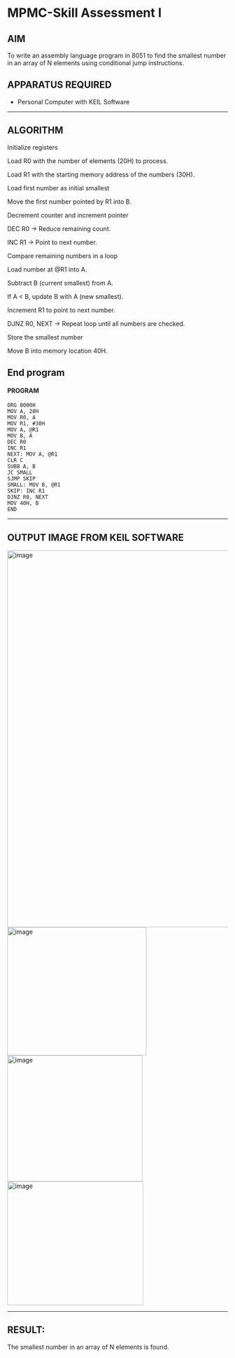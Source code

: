 # MPMC-Skill Assessment I
## AIM
To write an assembly language program in 8051 to find the smallest number in an array of N elements using conditional jump instructions.


## APPARATUS REQUIRED

* Personal Computer with KEIL Software

---
## ALGORITHM
Initialize registers

Load R0 with the number of elements (20H) to process.

Load R1 with the starting memory address of the numbers (30H).

Load first number as initial smallest

Move the first number pointed by R1 into B.

Decrement counter and increment pointer

DEC R0 → Reduce remaining count.

INC R1 → Point to next number.

Compare remaining numbers in a loop

Load number at @R1 into A.

Subtract B (current smallest) from A.

If A < B, update B with A (new smallest).

Increment R1 to point to next number.

DJNZ R0, NEXT → Repeat loop until all numbers are checked.

Store the smallest number

Move B into memory location 40H.

End program
---
#### PROGRAM

```
ORG 0000H          
MOV A, 20H        
MOV R0, A
MOV R1, #30H      
MOV A, @R1         
MOV B, A           
DEC R0             
INC R1          
NEXT: MOV A, @R1    
CLR C               
SUBB A, B           
JC SMALL            
SJMP SKIP           
SMALL: MOV B, @R1   
SKIP: INC R1        
DJNZ R0, NEXT       
MOV 40H, B          
END
```
---

## OUTPUT IMAGE FROM KEIL SOFTWARE
<img width="1919" height="861" alt="image" src="https://github.com/user-attachments/assets/e1bc6e66-8e5f-46f2-9744-ff9b383ca8df" />
<img width="318" height="293" alt="image" src="https://github.com/user-attachments/assets/17aca8a6-a2ed-4b0b-a2e1-d5903549ca90" />
<img width="309" height="288" alt="image" src="https://github.com/user-attachments/assets/79bc391e-22bb-436c-8282-40bfe490de51" />
<img width="311" height="283" alt="image" src="https://github.com/user-attachments/assets/b235f51a-5a67-4fb8-a2a7-309f97c811e1" />

---
## RESULT:
The smallest number in an array of N elements is found.






